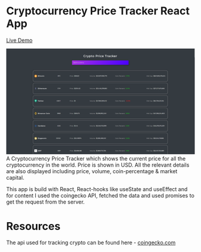 # Cryptocurrency Price Tracker React App

[Live Demo](https://competent-liskov-942e07.netlify.app/)

<img src="./Screenshot (19).png" alt="the screenshot of the app large screen"/>
A Cryptocurrency Price Tracker which shows the current price for all the cryptocurrency in the world. Price is shown in USD. All the relevant details are also displayed including price, volume, coin-percentage & market capital.


This app is build with React, React-hooks like useState and useEffect and for content I used the coingecko API, fetched the data and used promises to get the request from the server. 

# Resources

The api used for tracking crypto can be found here - [coingecko.com](https://coingecko.com/)
